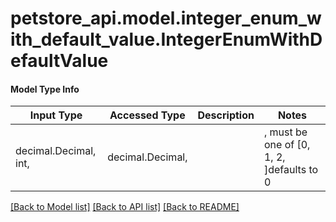 # petstore_api.model.integer_enum_with_default_value.IntegerEnumWithDefaultValue

#### Model Type Info
Input Type | Accessed Type | Description | Notes
------------ | ------------- | ------------- | -------------
decimal.Decimal, int,  | decimal.Decimal,  |  | ,  must be one of [0, 1, 2, ]defaults to 0

[[Back to Model list]](../../README.md#documentation-for-models) [[Back to API list]](../../README.md#documentation-for-api-endpoints) [[Back to README]](../../README.md)

